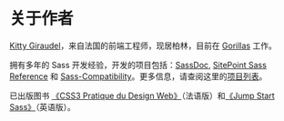 
# 关于作者

[Kitty Giraudel](https://kittygiraudel.com)，来自法国的前端工程师，现居柏林，目前在 [Gorillas](https://gorillas.io/) 工作。

拥有多年的 Sass 开发经验，开发的项目包括：[SassDoc](http://sassdoc.com), [SitePoint Sass Reference](https://sitepoint.com/sass-reference/) 和 [Sass-Compatibility](https://hugogiraudel.github.io/sass-compatibility/)。更多信息，请查阅这里的[项目列表](https://github.com/KittyGiraudel/awesome-sass)。

已出版图书 [《CSS3 Pratique du Design Web》](https://www.eyrolles.com/Informatique/Livre/css3-9782212678963/)（法语版）和[《Jump Start Sass》](https://learnable.com/books/jump-start-sass)（英语版）。
